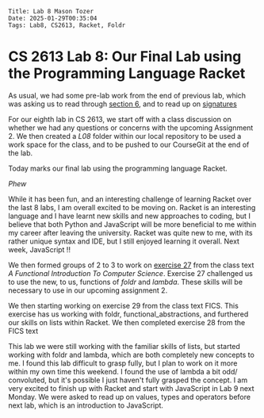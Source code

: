     Title: Lab 8 Mason Tozer
    Date: 2025-01-29T00:35:04
    Tags: Lab8, CS2613, Racket, Foldr
# CS 2613 Lab 8: Our Final Lab using the Programming Language Racket 

As usual, we had some pre-lab work from the end of previous lab, which was asking us to read through [section 6](https://www.cs.unb.ca/~bremner/teaching/cs2613/books/FICS/Functional_Abstraction.html), and to read up on [signatures](https://docs.racket-lang.org/htdp-langs/advanced.html#%28part._advanced-signatures%29)

For our eighth lab in CS 2613, we start off with a class discussion on whether we had any questions or concerns with the upcoming Assignment 2. We then created a *L08* folder within our local repository to be used a work space for the class, and to be pushed to our CourseGit at the end of the lab. 

Today marks our final lab using the programming language Racket.

*Phew*

While it has been fun, and an interesting challenge of learning Racket over the last 8 labs, I am overall excited to be moving on. Racket is an interesting language and I have learnt new skills and new approaches to coding, but I believe that both Python and JavaScript will be more beneficial to me within my career after leaving the university. Racket was quite new to me, with its rather unique syntax and IDE, but I still enjoyed learning it overall. Next week, JavaScript !!

We then formed groups of 2 to 3 to work on [exercise 27](https://www.cs.unb.ca/~bremner/teaching/cs2613/books/FICS/Functional_Abstraction.html#%28part._.Still_more_functional_abstraction%29) from the class text *A Functional Introduction To Computer Science*.  Exercise 27 challenged us to use the new, to us, functions of *foldr* and *lambda*. These skills will be necessary to use in our upcoming assignment 2. 

We then starting working on exercise 29 from the class text FICS. This exercise has us working with foldr, functional_abstractions, and furthered our skills on lists within Racket. We then completed exercise 28 from the FICS text 

This lab we were still working with the familiar skills of lists, but started working with foldr and lambda, which are both completely new concepts to me.  I found this lab difficult to grasp fully, but I plan to work on it more within my own time this weekend.  I found the use of lambda a bit odd/ convoluted, but it's possible I just haven't fully grasped the concept. I am very excited to finish up with Racket and start with JavaScript in Lab 9 next Monday.
We were asked to read up on values, types and operators before next lab, which is an introduction to JavaScript.




<!-- more -->

